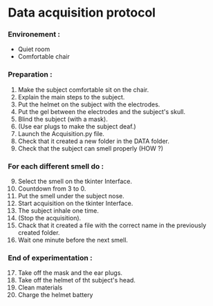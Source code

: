 # Data acquisition protocol 

### **Environement :**

- Quiet room
- Comfortable chair

### **Preparation :**

1. Make the subject comfortable sit on the chair.
2. Explain the main steps to the subject.
3. Put the helmet on the subject with the electrodes.
4. Put the gel between the electrodes and the subject's skull.
5. Blind the subject (with a mask).
6. (Use ear plugs to make the subject deaf.)
7. Launch the Acquisition.py file.
8. Check that it created a new folder in the DATA folder.
9. Check that the subject can smell properly (HOW ?)

### **For each different smell do :**

9.  Select the smell on the tkinter Interface.
10. Countdown from 3 to 0.
11. Put the smell under the subject nose.
12. Start acquisition on the tkinter Interface.
13. The subject inhale one time.
14. (Stop the acquisition).
15. Chack that it created a file with the correct name in the previously created folder.
16. Wait one minute before the next smell.


### **End of experimentation :**

17. Take off the mask and the ear plugs.
18. Take off the helmet of tht subject's head.
19. Clean materials
20. Charge the helmet battery